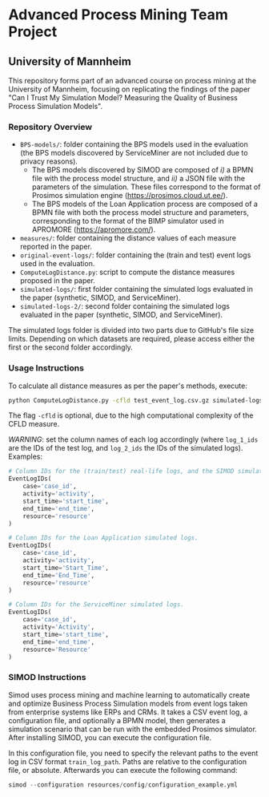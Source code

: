 # Advanced Process Mining Team Project
## University of Mannheim

This repository forms part of an advanced course on process mining at the University of Mannheim, focusing on replicating the findings of the paper "Can I Trust My Simulation Model? Measuring the Quality of Business Process Simulation Models".

### Repository Overview

- `BPS-models/`: folder containing the BPS models used in the evaluation (the BPS models discovered by ServiceMiner are not included due to privacy reasons).
  - The BPS models discovered by SIMOD are composed of _i)_ a BPMN file with the process model structure, and _ii)_ a JSON file with the parameters of the simulation. These files correspond to the format of Prosimos simulation engine (https://prosimos.cloud.ut.ee/).
  - The BPS models of the Loan Application process are composed of a BPMN file with both the process model structure and parameters, corresponding to the format of the BIMP simulator used in APROMORE (https://apromore.com/).
- `measures/`: folder containing the distance values of each measure reported in the paper.
- `original-event-logs/`: folder containing the (train and test) event logs used in the evaluation.
- `ComputeLogDistance.py`: script to compute the distance measures proposed in the paper.
- `simulated-logs/`: first folder containing the simulated logs evaluated in the paper (synthetic, SIMOD, and ServiceMiner).
- `simulated-logs-2/`: second folder containing the simulated logs evaluated in the paper (synthetic, SIMOD, and ServiceMiner).

The simulated logs folder is divided into two parts due to GitHub's file size limits. Depending on which datasets are required, please access either the first or the second folder accordingly.

### Usage Instructions

To calculate all distance measures as per the paper's methods, execute:

```bash
python ComputeLogDistance.py -cfld test_event_log.csv.gz simulated-logs/
```

The flag `-cfld` is optional, due to the high computational complexity of the CFLD measure.

*WARNING*: set the column names of each log accordingly (where `log_1_ids` are the IDs of the test log, and `log_2_ids` the IDs of the simulated logs). Examples:

```python
# Column IDs for the (train/test) real-life logs, and the SIMOD simulated logs.
EventLogIDs(
    case='case_id',
    activity='activity',
    start_time='start_time',
    end_time='end_time',
    resource='resource'
)

# Column IDs for the Loan Application simulated logs.
EventLogIDs(
    case='case_id',
    activity='activity',
    start_time='Start_Time',
    end_time='End_Time',
    resource='resource'
)

# Column IDs for the ServiceMiner simulated logs.
EventLogIDs(
    case='case_id',
    activity='Activity',
    start_time='start_time',
    end_time='end_time',
    resource='Resource'
)
```

### SIMOD Instructions

Simod uses process mining and machine learning to automatically create and optimize Business Process Simulation models from event logs taken from enterprise systems like ERPs and CRMs. It takes a CSV event log, a configuration file, and optionally a BPMN model, then generates a simulation scenario that can be run with the embedded Prosimos simulator. After installing SIMOD, you can execute the configuration file.

In this configuration file, you need to specify the relevant paths to the event log in CSV format `train_log_path`. Paths are relative to the configuration file, or absolute. Afterwards you can execute the following command:

```python
simod --configuration resources/config/configuration_example.yml
```

